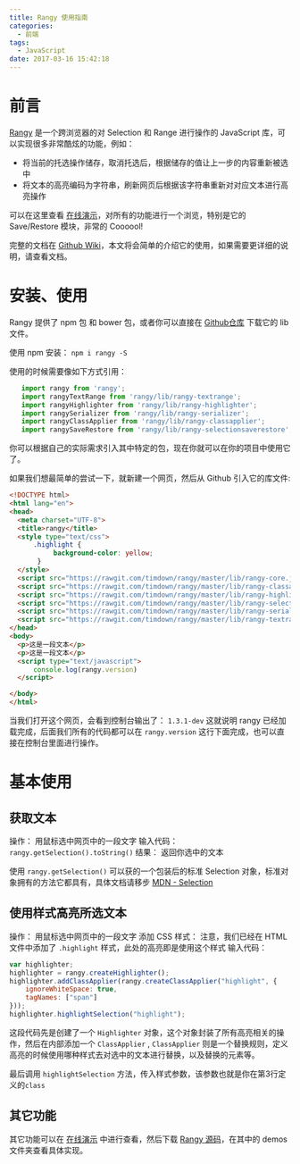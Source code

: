 ```yaml
---
title: Rangy 使用指南
categories:
  - 前端
tags:
  - JavaScript
date: 2017-03-16 15:42:18
---
```



# 前言

 [Rangy](https://github.com/timdown/rangy) 是一个跨浏览器的对 Selection 和 Range 进行操作的 JavaScript 库，可以实现很多非常酷炫的功能，例如：
 - 将当前的托选操作储存，取消托选后，根据储存的值让上一步的内容重新被选中
 - 将文本的高亮编码为字符串，刷新网页后根据该字符串重新对对应文本进行高亮操作
 
可以在这里查看 [在线演示](http://lezuse.github.io/rangy/demos/)，对所有的功能进行一个浏览，特别是它的 Save/Restore 模块，非常的 Coooool!

完整的文档在 [Github Wiki](https://github.com/timdown/rangy/wiki/)，本文将会简单的介绍它的使用，如果需要更详细的说明，请查看文档。

# 安装、使用

 Rangy 提供了 npm 包 和 bower 包，或者你可以直接在 [Github仓库](https://github.com/timdown/rangy/tree/master/lib) 下载它的 lib 文件。

 使用 npm 安装：
 `npm i rangy -S`

 使用的时候需要像如下方式引用：
 ```javascript
    import rangy from 'rangy';
    import rangyTextRange from 'rangy/lib/rangy-textrange';
    import rangyHighlighter from 'rangy/lib/rangy-highlighter';
    import rangySerializer from 'rangy/lib/rangy-serializer';
    import rangyClassApplier from 'rangy/lib/rangy-classapplier';
    import rangySaveRestore from 'rangy/lib/rangy-selectionsaverestore';
 ```
 你可以根据自己的实际需求引入其中特定的包，现在你就可以在你的项目中使用它了。

 如果我们想最简单的尝试一下，就新建一个网页，然后从 Github 引入它的库文件:
 ```html
<!DOCTYPE html>
<html lang="en">
<head>
   <meta charset="UTF-8">
   <title>rangy</title>
   <style type="text/css">
       .highlight {
            background-color: yellow;
        }
   </style>
   <script src="https://rawgit.com/timdown/rangy/master/lib/rangy-core.js"></script>
   <script src="https://rawgit.com/timdown/rangy/master/lib/rangy-classapplier.js"></script>
   <script src="https://rawgit.com/timdown/rangy/master/lib/rangy-highlighter.js"></script>
   <script src="https://rawgit.com/timdown/rangy/master/lib/rangy-selectionsaverestore.js"></script>
   <script src="https://rawgit.com/timdown/rangy/master/lib/rangy-serializer.js"></script>
   <script src="https://rawgit.com/timdown/rangy/master/lib/rangy-textrange.js"></script>
</head>
<body>
   <p>这是一段文本</p>
   <p>这是一段文本</p>
   <script type="text/javascript">
       console.log(rangy.version)
   </script>

</body>
</html>
 ```

 当我们打开这个网页，会看到控制台输出了：
 `1.3.1-dev`
 这就说明 rangy 已经加载完成，后面我们所有的代码都可以在 `rangy.version` 这行下面完成，也可以直接在控制台里面进行操作。

# 基本使用
## 获取文本
 操作： 用鼠标选中网页中的一段文字
 输入代码： `rangy.getSelection().toString()`
 结果： 返回你选中的文本

 使用 `rangy.getSelection()` 可以获的一个包装后的标准 Selection 对象，标准对象拥有的方法它都具有，具体文档请移步 [MDN - Selection](https://developer.mozilla.org/zh-CN/docs/Web/API/Selection)

## 使用样式高亮所选文本
 操作： 用鼠标选中网页中的一段文字
 添加 CSS 样式：
    注意，我们已经在 HTML 文件中添加了 `.highlight` 样式，此处的高亮即是使用这个样式
 输入代码：
 ```javascript
 var highlighter;
 highlighter = rangy.createHighlighter();
 highlighter.addClassApplier(rangy.createClassApplier("highlight", {
     ignoreWhiteSpace: true,
     tagNames: ["span"]
 }));
 highlighter.highlightSelection("highlight");
 ```
 这段代码先是创建了一个 `Highlighter`  对象，这个对象封装了所有高亮相关的操作，然后在内部添加一个 `ClassApplier` , `ClassApplier` 则是一个替换规则，定义高亮的时候使用哪种样式去对选中的文本进行替换，以及替换的元素等。

 最后调用 `highlightSelection` 方法，传入样式参数，该参数也就是你在第3行定义的`class`

## 其它功能
 其它功能可以在 [在线演示](http://lezuse.github.io/rangy/demos/) 中进行查看，然后下载 [Rangy 源码](https://github.com/timdown/rangy)，在其中的 demos 文件夹查看具体实现。